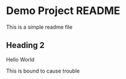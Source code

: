# Demo Project README

This is a simple readme file


## Heading 2


Hello World


This is bound to cause trouble